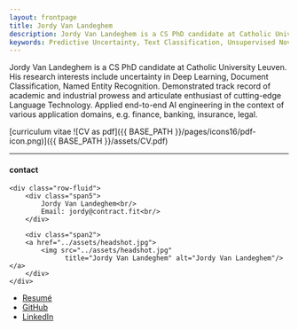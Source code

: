 ```yaml
---
layout: frontpage
title: Jordy Van Landeghem
description: Jordy Van Landeghem is a CS PhD candidate at Catholic University Leuven. 
keywords: Predictive Uncertainty, Text Classification, Unsupervised Novelty Detection, Monte Carlo Dropout
---
```


Jordy Van Landeghem is a CS PhD candidate at Catholic University Leuven. His research interests include uncertainty in Deep Learning, Document Classification, Named Entity Recognition.
Demonstrated track record of academic and industrial prowess and articulate enthusiast of cutting-edge Language Technology. Applied end-to-end AI engineering in the context of various application domains, e.g. finance, banking, insurance, legal. 

[curriculum vitae ![CV as pdf]({{ BASE_PATH }}/pages/icons16/pdf-icon.png)]({{ BASE_PATH }}/assets/CV.pdf)<br/>

---


<div class="container">
<h4><a name="contact"></a>contact</h4>

    <div class="row-fluid">
        <div class="span5">
            Jordy Van Landeghem<br/>
            Email: jordy@contract.fit<br/>
        </div>

        <div class="span2">
        <a href="../assets/headshot.jpg">
            <img src="../assets/headshot.jpg"
                  title="Jordy Van Landeghem" alt="Jordy Van Landeghem"/></a>
        </div>
    </div>
</div>

<div class="navbar">
  <div class="navbar-inner">
      <ul class="nav">
          <li><a href="{{ BASE_PATH }}/assets/CV.pdf">Resumé</a></li>
          <li><a href="https://github.com/jordy-vl">GitHub</a></li>
          <li><a href="https://www.linkedin.com/in/jordy-van-landeghem-3b1166b3/">LinkedIn</a></li>
      </ul>
  </div>
</div>
